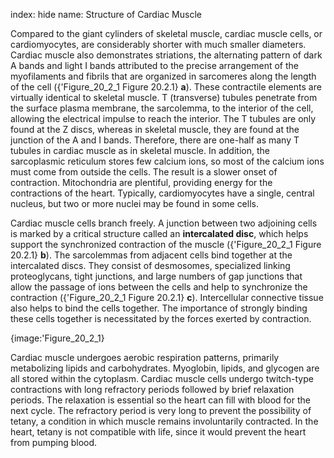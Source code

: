 index: hide
name: Structure of Cardiac Muscle

Compared to the giant cylinders of skeletal muscle, cardiac muscle cells, or cardiomyocytes, are considerably shorter with much smaller diameters. Cardiac muscle also demonstrates striations, the alternating pattern of dark A bands and light I bands attributed to the precise arrangement of the myofilaments and fibrils that are organized in sarcomeres along the length of the cell ({'Figure_20_2_1 Figure 20.2.1} **a**). These contractile elements are virtually identical to skeletal muscle. T (transverse) tubules penetrate from the surface plasma membrane, the sarcolemma, to the interior of the cell, allowing the electrical impulse to reach the interior. The T tubules are only found at the Z discs, whereas in skeletal muscle, they are found at the junction of the A and I bands. Therefore, there are one-half as many T tubules in cardiac muscle as in skeletal muscle. In addition, the sarcoplasmic reticulum stores few calcium ions, so most of the calcium ions must come from outside the cells. The result is a slower onset of contraction. Mitochondria are plentiful, providing energy for the contractions of the heart. Typically, cardiomyocytes have a single, central nucleus, but two or more nuclei may be found in some cells.

Cardiac muscle cells branch freely. A junction between two adjoining cells is marked by a critical structure called an  **intercalated disc**, which helps support the synchronized contraction of the muscle ({'Figure_20_2_1 Figure 20.2.1} **b**). The sarcolemmas from adjacent cells bind together at the intercalated discs. They consist of desmosomes, specialized linking proteoglycans, tight junctions, and large numbers of gap junctions that allow the passage of ions between the cells and help to synchronize the contraction ({'Figure_20_2_1 Figure 20.2.1} **c**). Intercellular connective tissue also helps to bind the cells together. The importance of strongly binding these cells together is necessitated by the forces exerted by contraction.


{image:'Figure_20_2_1}
        

Cardiac muscle undergoes aerobic respiration patterns, primarily metabolizing lipids and carbohydrates. Myoglobin, lipids, and glycogen are all stored within the cytoplasm. Cardiac muscle cells undergo twitch-type contractions with long refractory periods followed by brief relaxation periods. The relaxation is essential so the heart can fill with blood for the next cycle. The refractory period is very long to prevent the possibility of tetany, a condition in which muscle remains involuntarily contracted. In the heart, tetany is not compatible with life, since it would prevent the heart from pumping blood.
